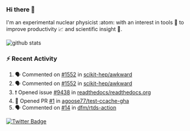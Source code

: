 ### Hi there 👋 

I'm an experimental nuclear physicist :atom: with an interest in tools :wrench: to improve productivity :chart_with_upwards_trend: and scientific insight :telescope:.

![github stats](https://github-readme-stats.vercel.app/api?username=agoose77&show_icons=true&hide_rank=true&hide_title=true&bg_color=30,e76445,904e95&text_color=efe3ec&icon_color=efe3ec)
<!--
**agoose77/agoose77** is a ✨ _special_ ✨ repository because its `README.md` (this file) appears on your GitHub profile.

Here are some ideas to get you started:

- 🔭 I’m currently working on ...
- 🌱 I’m currently learning ...
- 👯 I’m looking to collaborate on ...
- 🤔 I’m looking for help with ...
- 💬 Ask me about ...
- 📫 How to reach me: ...
- 😄 Pronouns: ...
- ⚡ Fun fact: ...
-->

### :zap: Recent Activity
<!--START_SECTION:activity-->
1. 🗣 Commented on [#1552](https://github.com/scikit-hep/awkward/issues/1552) in [scikit-hep/awkward](https://github.com/scikit-hep/awkward)
2. 🗣 Commented on [#1552](https://github.com/scikit-hep/awkward/issues/1552) in [scikit-hep/awkward](https://github.com/scikit-hep/awkward)
3. ❗️ Opened issue [#9438](https://github.com/readthedocs/readthedocs.org/issues/9438) in [readthedocs/readthedocs.org](https://github.com/readthedocs/readthedocs.org)
4. 💪 Opened PR [#1](https://github.com/agoose77/test-ccache-gha/pull/1) in [agoose77/test-ccache-gha](https://github.com/agoose77/test-ccache-gha)
5. 🗣 Commented on [#14](https://github.com/dfm/rtds-action/issues/14) in [dfm/rtds-action](https://github.com/dfm/rtds-action)
<!--END_SECTION:activity-->


[![Twitter Badge](https://img.shields.io/twitter/follow/agoose77?style=flat-square&logo=Twitter&logoColor=white&color=cornflowerblue)](https://twitter.com/agoose77)
